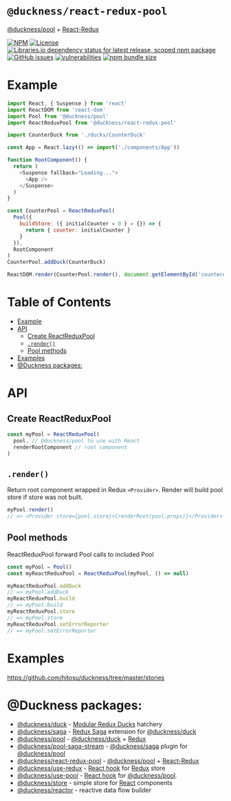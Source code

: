 # `@duckness/react-redux-pool` <!-- omit in toc -->

[@duckness/pool](https://github.com/hitosu/duckness/tree/master/packages/pool) + [React-Redux](https://react-redux.js.org/)

[![NPM](https://img.shields.io/npm/v/@duckness/react-redux-pool)](https://www.npmjs.com/package/@duckness/react-redux-pool)
[![License](https://img.shields.io/github/license/hitosu/duckness)](https://github.com/hitosu/duckness/blob/master/LICENSE)
[![Libraries.io dependency status for latest release, scoped npm package](https://img.shields.io/librariesio/release/npm/@duckness/react-redux-pool)](https://www.npmjs.com/package/@duckness/react-redux-pool?activeTab=dependencies)
[![GitHub issues](https://img.shields.io/github/issues/hitosu/duckness)](https://github.com/hitosu/duckness/issues)
[![vulnerabilities](https://img.shields.io/snyk/vulnerabilities/npm/@duckness/react-redux-pool)](https://github.com/hitosu/duckness/issues)
[![npm bundle size](https://img.shields.io/bundlephobia/min/@duckness/react-redux-pool)](https://www.npmjs.com/package/@duckness/react-redux-pool)

# Example

```js
import React, { Suspense } from 'react'
import ReactDOM from 'react-dom'
import Pool from '@duckness/pool'
import ReactReduxPool from '@duckness/react-redux-pool'

import CounterDuck from './ducks/CounterDuck'

const App = React.lazy(() => import('./components/App'))

function RootComponent() {
  return (
    <Suspense fallback="Loading...">
      <App />
    </Suspense>
  )
}

const CounterPool = ReactReduxPool(
  Pool({
    buildStore: ({ initialCounter = 0 } = {}) => {
      return { counter: initialCounter }
    }
  }),
  RootComponent
)
CounterPool.addDuck(CounterDuck)

ReactDOM.render(CounterPool.render(), document.getElementById('counterApp'))
```

# Table of Contents <!-- omit in toc -->

- [Example](#example)
- [API](#api)
  - [Create ReactReduxPool](#create-reactreduxpool)
  - [`.render()`](#render)
  - [Pool methods](#pool-methods)
- [Examples](#examples)
- [@Duckness packages:](#duckness-packages)

# API

## Create ReactReduxPool

```js
const myPool = ReactReduxPool(
  pool, // @duckness/pool to use with React
  renderRootComponent // root component
)
```

## `.render()`

Return root component wrapped in Redux `<Provider>`.
Render will build pool store if store was not built.

```js
myPool.render()
// => <Provider store={pool.store}>{renderRoot(pool.props)}</Provider>
```

## Pool methods

ReactReduxPool forward Pool calls to included Pool

```js
const myPool = Pool()
const myReactReduxPool = ReactReduxPool(myPool, () => null)

myReactReduxPool.addDuck
// => myPool.addDuck
myReactReduxPool.build
// => myPool.build
myReactReduxPool.store
// => myPool.store
myReactReduxPool.setErrorReporter
// => myPool.setErrorReporter
```

# Examples

https://github.com/hitosu/duckness/tree/master/stories

# @Duckness packages:

* [@duckness/duck](https://github.com/hitosu/duckness/tree/master/packages/duck) - [Modular Redux Ducks](https://github.com/erikras/ducks-modular-redux) hatchery
* [@duckness/saga](https://github.com/hitosu/duckness/tree/master/packages/saga) - [Redux Saga](https://redux-saga.js.org/) extension for [@duckness/duck](https://github.com/hitosu/duckness/tree/master/packages/duck)
* [@duckness/pool](https://github.com/hitosu/duckness/tree/master/packages/pool) - [@duckness/duck](https://github.com/hitosu/duckness/tree/master/packages/duck) + [Redux](https://redux.js.org/)
* [@duckness/pool-saga-stream](https://github.com/hitosu/duckness/tree/master/packages/pool-saga-stream) - [@duckness/saga](https://github.com/hitosu/duckness/tree/master/packages/saga) plugin for [@duckness/pool](https://github.com/hitosu/duckness/tree/master/packages/pool)
* [@duckness/react-redux-pool](https://github.com/hitosu/duckness/tree/master/packages/react-redux-pool) - [@duckness/pool](https://github.com/hitosu/duckness/tree/master/packages/pool) + [React-Redux](https://react-redux.js.org/)
* [@duckness/use-redux](https://github.com/hitosu/duckness/tree/master/packages/use-redux) - [React hook](https://reactjs.org/docs/hooks-intro.html) for [Redux](https://react-redux.js.org/) store
* [@duckness/use-pool](https://github.com/hitosu/duckness/tree/master/packages/use-pool) - [React hook](https://reactjs.org/docs/hooks-intro.html) for [@duckness/pool](https://github.com/hitosu/duckness/tree/master/packages/pool).
* [@duckness/store](https://github.com/hitosu/duckness/tree/master/packages/store) - simple store for [React](https://reactjs.org/) components
* [@duckness/reactor](https://github.com/hitosu/duckness/tree/master/packages/reactor) - reactive data flow builder
